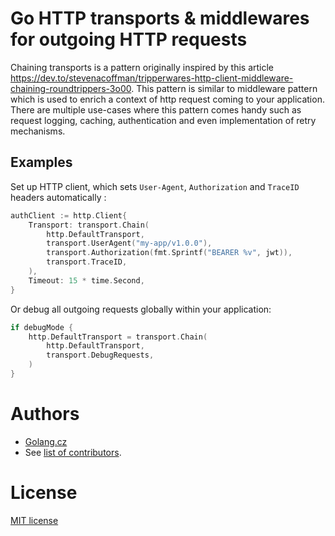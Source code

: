 # Go HTTP transports & middlewares for outgoing HTTP requests

Chaining transports is a pattern originally inspired by this article https://dev.to/stevenacoffman/tripperwares-http-client-middleware-chaining-roundtrippers-3o00.
This pattern is similar to middleware pattern which is used to enrich a context of http request coming to your application.
There are multiple use-cases where this pattern comes handy such as request logging, caching, authentication and even implementation of retry mechanisms.


## Examples

Set up HTTP client, which sets `User-Agent`, `Authorization` and `TraceID` headers automatically :
```go
authClient := http.Client{
    Transport: transport.Chain(
        http.DefaultTransport,
        transport.UserAgent("my-app/v1.0.0"),
        transport.Authorization(fmt.Sprintf("BEARER %v", jwt)),
        transport.TraceID,
    ),
    Timeout: 15 * time.Second,
}
```

Or debug all outgoing requests globally within your application:
```go
if debugMode {
    http.DefaultTransport = transport.Chain(
        http.DefaultTransport,
        transport.DebugRequests,
    )
}
```

# Authors
- [Golang.cz](https://golang.cz/)
- See [list of contributors](https://github.com/golang-cz/transport/graphs/contributors).

# License
[MIT license](./LICENSE)
